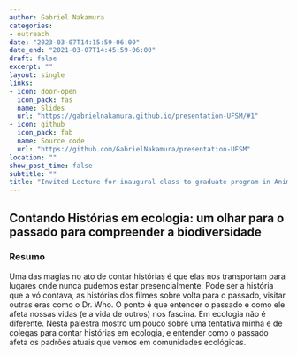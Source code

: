 ```yaml
---
author: Gabriel Nakamura
categories:
- outreach
date: "2023-03-07T14:15:59-06:00"
date_end: "2021-03-07T14:45:59-06:00"
draft: false
excerpt: ""
layout: single
links:
- icon: door-open
  icon_pack: fas
  name: Slides
  url: "https://gabrielnakamura.github.io/presentation-UFSM/#1"
- icon: github
  icon_pack: fab
  name: Source code
  url: "https://github.com/GabrielNakamura/presentation-UFSM"
location: ""
show_post_time: false
subtitle: ""
title: "Invited Lecture for inaugural class to graduate program in Animal Biodiversity at UFSM (Portuguese)"
---
```

  
## Contando Histórias em ecologia: um olhar para o passado para compreender a biodiversidade
  
### Resumo
  
Uma das magias no ato de contar histórias é que elas nos transportam para lugares onde nunca pudemos estar presencialmente. Pode ser a história que a vó contava, as histórias dos filmes sobre volta para o passado, visitar outras eras como o Dr. Who. O ponto é que entender o passado e como ele afeta nossas vidas (e a vida de outros) nos fascina. Em ecologia não é diferente. Nesta palestra mostro um pouco sobre uma tentativa minha e de colegas para contar histórias em ecologia, e entender como o passado afeta os padrões atuais que vemos em comunidades ecológicas.
